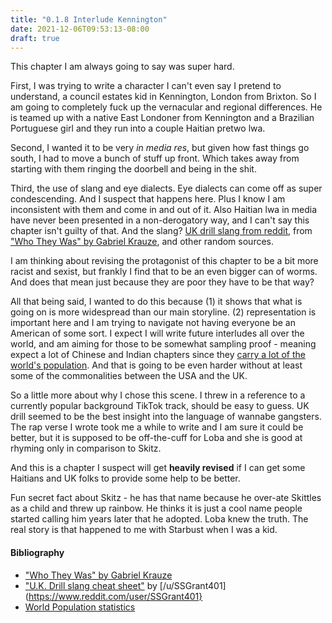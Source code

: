```yaml
---
title: "0.1.8 Interlude Kennington"
date: 2021-12-06T09:53:13-08:00
draft: true
---
```

This chapter I am always going to say was super hard.

First, I was trying to write a character I can't even say I pretend to understand, a council estates kid in Kennington, London from Brixton. So I am going to completely fuck up the vernacular and regional differences. He is teamed up with a native East Londoner from Kennington and a Brazilian Portuguese girl and they run into a couple Haitian pretwo lwa.

Second, I wanted it to be very *in media res*, but given how fast things go south, I had to move a bunch of stuff up front. Which takes away from starting with them ringing the doorbell and being in the shit.

Third, the use of slang and eye dialects. Eye dialects can come off as super condescending. And I suspect that happens here. Plus I know I am inconsistent with them and come in and out of it. Also Haitian lwa in media have never been presented in a non-derogatory way, and I can't say this chapter isn't guilty of that. And the slang? [UK drill slang from reddit](https://www.google.com/url?sa=t&rct=j&q=&esrc=s&source=web&cd=&ved=2ahUKEwj1hLyUyM30AhWeJzQIHf_7D5IQFnoECAYQAQ&url=https%3A%2F%2Fwww.reddit.com%2Fr%2Fukdrill%2Fcomments%2F8wrbzj%2Fuk_drill_slang_cheat_sheet%2F&usg=AOvVaw1HIS1D6pkhJ17rm-5iYQ54), from ["Who They Was" by Gabriel Krauze](https://www.amazon.com/gp/product/B08L9GPVN8/ref=as_li_tl?ie=UTF8&camp=1789&creative=9325&creativeASIN=B08L9GPVN8&linkCode=as2&tag=tknx02-20&linkId=1bb97b1f11c06ba449fde7f04dcd6f29), and other random sources.

I am thinking about revising the protagonist of this chapter to be a bit more racist and sexist, but frankly I find that to be an even bigger can of worms. And does that mean just because they are poor they have to be that way?

All that being said, I wanted to do this because (1) it shows that what is going on is more widespread than our main storyline. (2) representation is important here and I am trying to navigate not having everyone be an American of  some sort. I expect I will write future interludes all over the world, and am aiming for those to be somewhat sampling proof - meaning expect a lot of Chinese and Indian chapters since they [carry a lot of the world's population](https://worldpopulationreview.com/countries). And that is going to be even harder without at least some of the commonalities between the USA and the UK.

So a little more about why I chose this scene. I threw in a reference to a currently popular background TikTok track, should be easy to guess. UK drill seemed to be the best insight into the language of wannabe gangsters. The rap verse I wrote took me a while to write and I am sure it could be better, but it is supposed to be off-the-cuff for Loba and she is good at rhyming only in comparison to Skitz.

And this is a chapter I suspect will get **heavily revised** if I can get some Haitians and UK folks to provide some help to be better.

Fun secret fact about Skitz - he has that name because he over-ate Skittles as a child and threw up rainbow. He thinks it is just a cool name people started calling him years later that he adopted. Loba knew the truth. The real story is that happened to me with Starbust when I was a kid.

#### Bibliography
* ["Who They Was" by Gabriel Krauze](https://www.amazon.com/gp/product/B08L9GPVN8/ref=as_li_tl?ie=UTF8&camp=1789&creative=9325&creativeASIN=B08L9GPVN8&linkCode=as2&tag=tknx02-20&linkId=1bb97b1f11c06ba449fde7f04dcd6f29)
* ["U.K. Drill slang cheat sheet"](https://www.reddit.com/r/ukdrill/comments/8wrbzj/uk_drill_slang_cheat_sheet/) by [/u/SSGrant401](https://www.reddit.com/user/SSGrant401}
* [World Population statistics](https://worldpopulationreview.com/countries)




